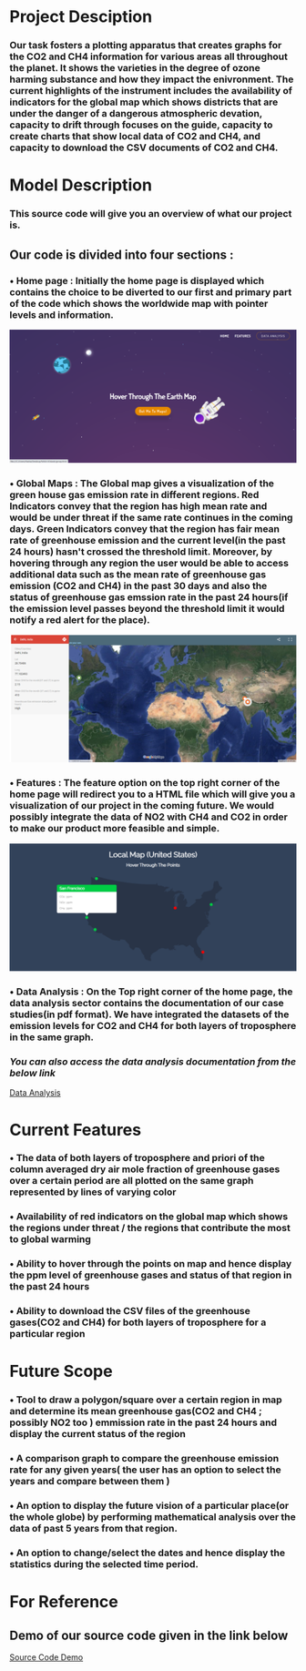 # Project Desciption

### Our task fosters a plotting apparatus that creates graphs for the CO2 and CH4 information for various areas all throughout the planet. It shows the varieties in the degree of ozone harming substance and how they impact the enivronment. The current highlights of the instrument includes the availability of indicators for the global map which shows districts that are under the danger of a dangerous atmospheric devation, capacity to drift through focuses on the guide, capacity to create charts that show local data of CO2 and CH4, and capacity to download the CSV documents of CO2 and CH4.

# Model Description

### This source code will give you an overview of what our project is.

## Our code is divided into four sections :

### • Home page : Initially the home page is displayed which contains the choice to be diverted to our first and primary part of the code which shows the worldwide map with pointer levels and information. 

<img src="images/homepg.png">

### • Global Maps : The Global map gives a visualization of the green house gas emission rate in different regions. Red Indicators convey that the region has high mean rate and would be under threat if the same rate continues in the coming days. Green Indicators convey that the region has fair mean rate of greenhouse emission and the current level(in the past 24 hours) hasn't crossed the threshold limit. Moreover, by hovering through any region the user would be able to access additional data such as the mean rate of greenhouse gas emission (CO2 and CH4) in the past 30 days and also the status of greenhouse gas emssion rate in the past 24 hours(if the emission level passes beyond the threshold limit it would notify a red alert for the place). 

<img src="images/gmap.png">

### • Features : The feature option on the top right corner of the home page will redirect you to a HTML file which will give you a visualization of our project in the coming future. We would possibly integrate the data of NO2 with CH4 and CO2 in order to make our product more feasible and simple.

<img src="images/fscope.png">

### • Data Analysis : On the Top right corner of the home page, the data analysis sector contains the documentation of our case studies(in pdf format). We have integrated the datasets of the emission levels for CO2 and CH4 for both layers of troposphere in the same graph.

### <i>You can also access the data analysis documentation from the below link</i>

<a href = "https://github.com/rashafathima/eodash_hackathon/blob/main/Documentation/data%20analysis%20documentation.pdf">Data Analysis</a>

# Current Features

### • The data of both layers of troposphere and priori of the column averaged dry air mole fraction of greenhouse gases over a certain period are all plotted on the same graph represented by lines of varying color 
### • Availability of red indicators on the global map which shows the regions under threat / the regions that contribute the most to global warming 
### • Ability to hover through the points on map and hence display the ppm level of greenhouse gases and status of that region in the past 24 hours  
### • Ability to download the CSV files of the greenhouse gases(CO2 and CH4) for both layers of troposphere for a particular region

# Future Scope

### • Tool to draw a polygon/square over a certain region in map and determine its mean greenhouse gas(CO2 and CH4 ; possibly NO2 too ) emmission rate in the past 24 hours and display the current status of the region 
### • A comparison graph to compare the greenhouse emission rate for any given years( the user has an option to select the years and compare between them ) 
### • An option to display the future vision of a particular place(or the whole globe) by performing mathematical analysis over the data of past 5 years from that region.
### • An option to change/select the dates and hence display the statistics during the selected time period.

# For Reference
## Demo of our source code given in the link below
<a href = "https://youtu.be/pS8w8fIJGQ8">Source Code Demo</a>
